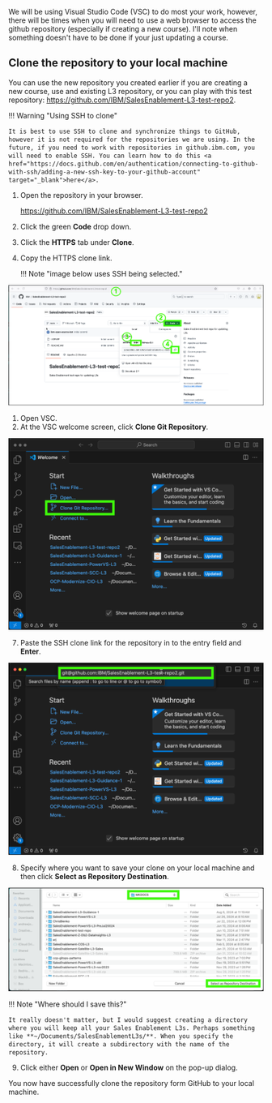 We will be using Visual Studio Code (VSC) to do most your work, however, there will be times when you will need to use a web browser to access the github repository (especially if creating a new course). I'll note when something doesn't have to be done if your just updating a course.

## Clone the repository to your local machine

You can use the new repository you created earlier if you are creating a new course, use and existing L3 repository, or you can play with this test repository: <a href="https://github.com/IBM/SalesEnablement-L3-test-repo2" target="_blank">https://github.com/IBM/SalesEnablement-L3-test-repo2</a>.

!!! Warning "Using SSH to clone"

    It is best to use SSH to clone and synchronize things to GitHub, however it is not required for the repositories we are using. In the future, if you need to work with repositories in github.ibm.com, you will need to enable SSH. You can learn how to do this <a href="https://docs.github.com/en/authentication/connecting-to-github-with-ssh/adding-a-new-ssh-key-to-your-github-account" target="_blank">here</a>.


1. Open the repository in your browser.

    <a href="https://github.com/IBM/SalesEnablement-L3-test-repo2" target="_blank">https://github.com/IBM/SalesEnablement-L3-test-repo2</a>

2. Click the green **Code** drop down.
3. Click the **HTTPS** tab under **Clone**. 
4. Copy the HTTPS clone link.

   !!! Note "image below uses SSH being selected."

![](_attachments/GetCloneLink.png)

1. Open VSC.
2. At the VSC welcome screen, click **Clone Git Repository**.

![](_attachments/VSC-Welcome.png)

7. Paste the SSH clone link for the repository in to the entry field and **Enter**.

![](_attachments/VSC-Clone.png)

8. Specify where you want to save your clone on your local machine and then click **Select as Repository Destination**.

![](_attachments/VSC-cloneRepoSave.png)

!!! Note "Where should I save this?"

    It really doesn't matter, but I would suggest creating a directory where you will keep all your Sales Enablement L3s. Perhaps something like **~/Documents/SalesEnablementL3s/**. When you specify the directory, it will create a subdirectory with the name of the repository.

9. Click either **Open** or **Open in New Window** on the pop-up dialog.

You now have successfully clone the repository form GitHub to your local machine.







